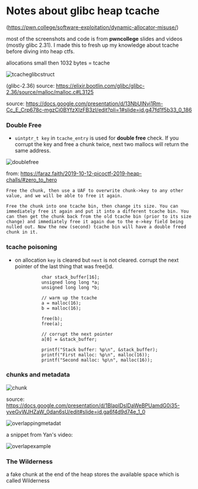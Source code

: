 # Notes about glibc heap tcache

(https://pwn.college/software-exploitation/dynamic-allocator-misuse/)

most of the screenshots and code is from **pwncollege** slides and videos (mostly glibc 2.31). I made this to fresh up my knowledge about tcache before diving into heap ctfs.

allocations small then 1032 bytes = tcache

![tcacheglibcstruct](https://github.com/user-attachments/assets/cf1b98c1-79f2-4684-b173-3eeb80d22088)

(glibc-2.36)
source: https://elixir.bootlin.com/glibc/glibc-2.36/source/malloc/malloc.c#L3125

source: https://docs.google.com/presentation/d/13NbUlNvj1Rm-Cc_E_Crp678c-mgzCi0BYfzXIzFB3zI/edit?pli=1#slide=id.g47fd1f5b33_0_186

### Double Free
- `uintptr_t key` in `tcache_entry` is used for **double free** check.
If you corrupt the key and free a chunk twice, next two mallocs will return the same address.

![doublefree](https://github.com/user-attachments/assets/8c93b858-6d0b-4a2a-bd4e-6f2feb1d2558)


from: https://faraz.faith/2019-10-12-picoctf-2019-heap-challs/#zero_to_hero

    Free the chunk, then use a UAF to overwrite chunk->key to any other value, and we will be able to free it again.

    Free the chunk into one tcache bin, then change its size. You can immediately free it again and put it into a different tcache bin. You can then get the chunk back from the old tcache bin (prior to its size change) and immediately free it again due to the e->key field being nulled out. Now the new (second) tcache bin will have a double freed chunk in it.


### tcache poisoning
- on allocation `key` is cleared but `next` is not cleared. 
corrupt the next pointer of the last thing that was free()d.

                char stack_buffer[16];
                unsigned long long *a;
                unsigned long long *b;

                // warm up the tcache
                a = malloc(16);
                b = malloc(16);

                free(b);
                free(a);

                // corrupt the next pointer
                a[0] = &stack_buffer;

                printf("Stack buffer: %p\n", &stack_buffer);
                printf("First malloc: %p\n", malloc(16));
                printf("Second malloc: %p\n", malloc(16));

### chunks and metadata

![chunk](https://github.com/user-attachments/assets/5f6094c8-6730-46a6-be05-697ba2b3b3b2)

source: https://docs.google.com/presentation/d/1BlapIDslDaWeBPUamdG0i35-yveGvWJHZaW_0dan6sU/edit#slide=id.ga6f4d9d74e_1_0

![overlappingmetadat](https://github.com/user-attachments/assets/c48add04-ae38-4127-ba13-a9002f505532)

a snippet from Yan's video:

![overlapexample](https://github.com/user-attachments/assets/92f4de56-3b2c-4b44-8cd6-1286f7d1bc86)

### The Wilderness

a fake chunk at the end of the heap stores the available space which is called Wilderness



